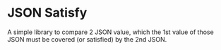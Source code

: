 # JSON Satisfy
A simple library to compare 2 JSON value, which the 1st value of those JSON must be covered (or satisfied) by the 2nd JSON.